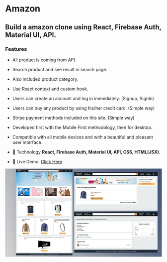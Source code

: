# Amazon

## Build a amazon clone using React, Firebase Auth, Material UI, API.

### Features

- All product is coming from API.
- Search product and see result in search page.
- Also included product category.
- Use React context and custom hook.
- Users can create an account and log in immediately. (Signup, SignIn)
- Users can buy any product by using his/her credit card. (Simple way)
- Stripe payment methods included on this site. (Simple way)
- Developed first with the Mobile First methodology, then for desktop.
- Compatible with all mobile devices and with a beautiful and pleasant user interface.

- 💬 Technology **React, Firebase Auth, Material UI, API, CSS, HTML(JSX).**

- 📄 Live Demo: [Click Here](https://amazon-dev.netlify.app/)

![amazon](/preview.png)

